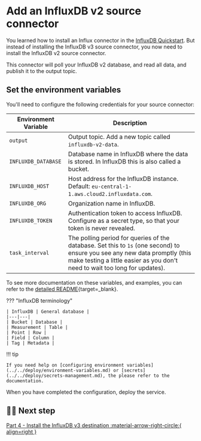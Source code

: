 # Add an InfluxDB v2 source connector

You learned how to install an Influx connector in the [InfluxDB Quickstart](../../integrations/databases/influxdb/quickstart.md). But instead of installing the InfluxDB v3 source connector, you now need to install the InfluxDB v2 source connector.

This connector will poll your InfluxDB v2 database, and read all data, and publish it to the output topic.

## Set the environment variables

You'll need to configure the following credentials for your source connector:

| Environment Variable | Description|
|---|---|
| `output` | Output topic. Add a new topic called `influxdb-v2-data`. |
| `INFLUXDB_DATABASE` | Database name in InfluxDB where the data is stored. In InfluxDB this is also called a bucket. |
| `INFLUXDB_HOST` | Host address for the InfluxDB instance. Default: `eu-central-1-1.aws.cloud2.influxdata.com`. |
| `INFLUXDB_ORG` | Organization name in InfluxDB. |
| `INFLUXDB_TOKEN` | Authentication token to access InfluxDB. Configure as a secret type, so that your token is never revealed. |
| `task_interval` | The polling period for queries of the database. Set this to `1s` (one second) to ensure you see any new data promptly (this make testing a little easier as you don't need to wait too long for updates). |

To see more documentation on these variables, and examples, you can refer to the [detailed README](https://github.com/quixio/template-influxv2-to-v3?tab=readme-ov-file#influxdb-v2-source){target=_blank}.

??? "InfluxDB terminology"

    | InfluxDB | General database |
    |---|---|
    | Bucket | Database |
    | Measurement | Table |
    | Point | Row |
    | Field | Column |
    | Tag | Metadata |

!!! tip

    If you need help on [configuring environment variables](../../deploy/environment-variables.md) or [secrets](../../deploy/secrets-management.md), the please refer to the documentation.

When you have completed the configuration, deploy the service.

## 🏃‍♀️ Next step

[Part 4 - Install the InfluxDB v3 destination :material-arrow-right-circle:{ align=right }](./influxdb-destination.md)



